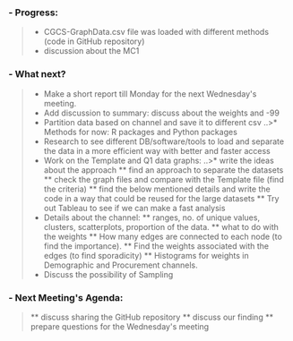 
### - Progress:
>* CGCS-GraphData.csv file was loaded with different methods (code in GitHub repository)
>* discussion about the MC1

### - What next?

>* Make a short report till Monday for the next Wednesday's meeting.
>* Add discussion to summary: discuss about the weights and -99
>* Partition data based on channel and save it to different csv
  ..>* Methods for now: R packages and Python packages
>* Research to see different DB/software/tools to load and separate the data in a more efficient way with better and faster access
>* Work on the Template and Q1 data graphs:
  ..>* write the ideas about the approach
  >** find an approach to separate the datasets
  >** check the graph files and compare with the Template file (find the criteria)
  >** find the below mentioned details and write the code in a way that could be reused for the large datasets
  >** Try out Tableau to see if we can make a fast analysis
>* Details about the channel:
  >** ranges, no. of unique values, clusters, scatterplots, proportion of the data.
  >** what to do with the weights
  >** How many edges are connected to each node (to find the importance).
  >** Find the weights associated with the edges (to find sporadicity)
  >** Histograms for weights in Demographic and Procurement channels.
>* Discuss the possibility of Sampling

### - Next Meeting's Agenda:

>** discuss sharing the GitHub repository
>** discuss our finding
>** prepare questions for the Wednesday's meeting
